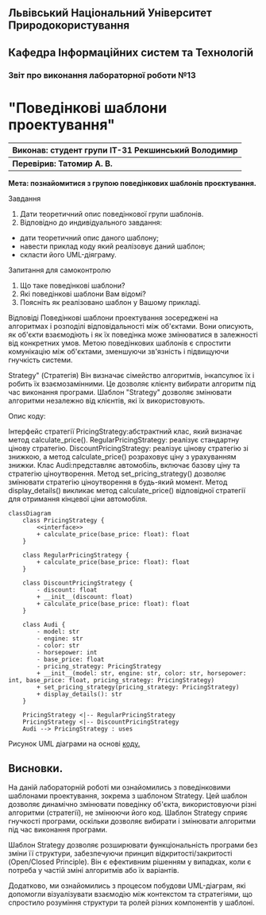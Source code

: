 ## Львівський Національний Університет Природокористування
## Кафедра Інформаційних систем та Технологій



### Звіт про виконання лабораторної роботи №13
# "Поведінкові шаблони проектування"



| Виконав: студент групи ІТ-31 Рекшинський Володимир |
|----------------------------------------------------|
| **Перевірив: Татомир А. В.**                       |




**Мета: познайомитися з групою поведінкових шаблонів проєктування.**


Завдання

1. Дати теоретичний опис поведінкової групи шаблонів.
2. Відповідно до индивідуального завдання:
- дати теоретичний опис даного шаблону;
- навести приклад коду який реалізовує даний шаблон;
- скласти його UML-діяграму.

Запитання для самоконтролю
1. Що таке поведінкові шаблони?
2. Які поведінкові шаблони Вам відомі?
3. Поясніть як реалізовано шаблон у Вашому прикладі.


Відповіді
Поведінкові шаблони проектування зосереджені на алгоритмах і розподілі відповідальності між об'єктами. Вони описують, як об'єкти взаємодіють і як їх поведінка може змінюватися в залежності від конкретних умов. Метою поведінкових шаблонів є спростити комунікацію між об'єктами, зменшуючи зв'язність і підвищуючи гнучкість системи.

Strategy" (Стратегія) Він визначає сімейство алгоритмів, інкапсулює їх і робить їх взаємозамінними. Це дозволяє клієнту вибирати алгоритм під час виконання програми. Шаблон "Strategy" дозволяє змінювати алгоритми незалежно від клієнтів, які їх використовують.

Опис коду:

Інтерфейс стратегії PricingStrategy:абстрактний клас, який визначає метод calculate_price(). 
RegularPricingStrategy: реалізує стандартну цінову стратегію.
DiscountPricingStrategy: реалізує цінову стратегію зі знижкою, а метод calculate_price() розраховує ціну з урахуванням знижки.
Клас Audi:представляє автомобіль, включає базову ціну та стратегію ціноутворення. 
Метод set_pricing_strategy() дозволяє змінювати стратегію ціноутворення в будь-який момент.
Метод display_details() викликає метод calculate_price() відповідної стратегії для отримання кінцевої ціни автомобіля.

```mermaid
classDiagram
    class PricingStrategy {
        <<interface>>
        + calculate_price(base_price: float): float
    }

    class RegularPricingStrategy {
        + calculate_price(base_price: float): float
    }

    class DiscountPricingStrategy {
        - discount: float
        + __init__(discount: float)
        + calculate_price(base_price: float): float
    }

    class Audi {
        - model: str
        - engine: str
        - color: str
        - horsepower: int
        - base_price: float
        - pricing_strategy: PricingStrategy
        + __init__(model: str, engine: str, color: str, horsepower: int, base_price: float, pricing_strategy: PricingStrategy)
        + set_pricing_strategy(pricing_strategy: PricingStrategy)
        + display_details(): str
    }

    PricingStrategy <|-- RegularPricingStrategy
    PricingStrategy <|-- DiscountPricingStrategy
    Audi --> PricingStrategy : uses
```
Рисунок UML діаграми на основі [коду.](./Strategy.py)

## Висновки. 
На даній лабораторній роботі ми ознайомились з поведінковими шаблонами проектування, зокрема з шаблоном Strategy. Цей шаблон дозволяє динамічно змінювати поведінку об'єкта, використовуючи різні алгоритми (стратегії), не змінюючи його код. Шаблон Strategy сприяє гнучкості програми, оскільки дозволяє вибирати і змінювати алгоритми під час виконання програми.

Шаблон Strategy дозволяє розширювати функціональність програми без зміни її структури, забезпечуючи принцип відкритості/закритості (Open/Closed Principle). Він є ефективним рішенням у випадках, коли є потреба у частій зміні алгоритмів або їх варіантів.

Додатково, ми ознайомились з процесом побудови UML-діаграм, які допомогли візуалізувати взаємодію між контекстом та стратегіями, що спростило розуміння структури та ролей різних компонентів у шаблоні.
